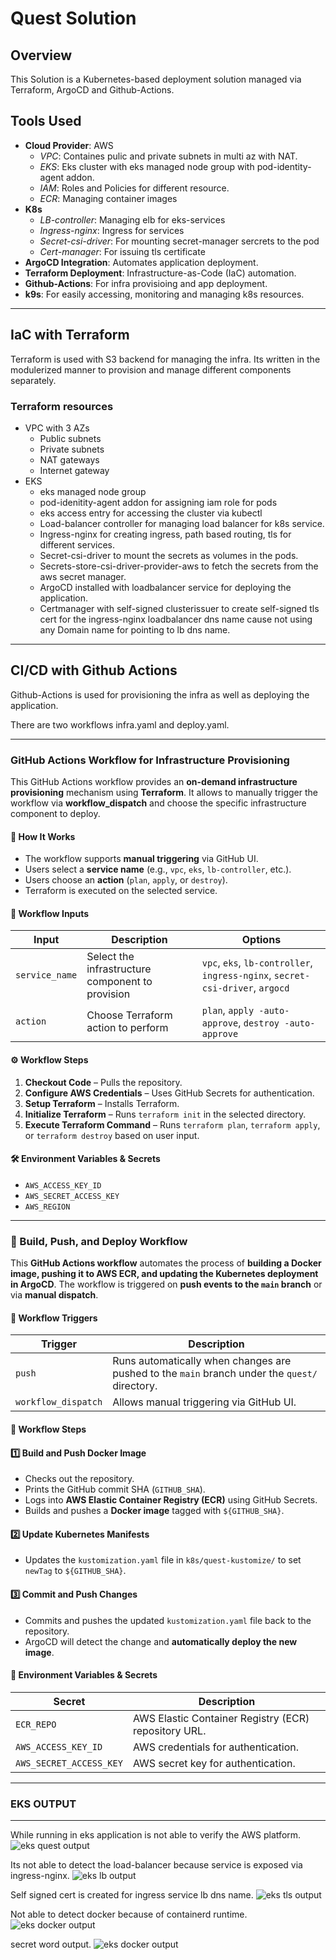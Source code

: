 # Quest Solution

## Overview

This Solution is a Kubernetes-based deployment solution managed via Terraform, ArgoCD and Github-Actions. 

## Tools Used
- **Cloud Provider**: AWS
  - *VPC*: Containes pulic and private subnets in multi az with NAT. 
  - *EKS*: Eks cluster with eks managed node group with pod-identity-agent addon.
  - *IAM*: Roles and Policies for different resource.
  - *ECR*: Managing container images
- **K8s**
  - *LB-controller*: Managing elb for eks-services
  - *Ingress-nginx*: Ingress for services
  - *Secret-csi-driver*: For mounting secret-manager sercrets to the pod
  - *Cert-manager*: For issuing tls certificate
- **ArgoCD Integration**: Automates application deployment.
- **Terraform Deployment**: Infrastructure-as-Code (IaC) automation.
- **Github-Actions**: For infra provisioing and app deployment.
- **k9s**: For easily accessing, monitoring and managing k8s resources.

---
## IaC with Terraform

Terraform is used with S3 backend for managing the infra. Its written in the modulerized manner to provision and manage different components separately.

### Terraform resources

- VPC with 3 AZs
    - Public subnets
    - Private subnets
    - NAT gateways
    - Internet gateway
- EKS
    - eks managed node group
    - pod-idenitity-agent addon for assigning iam role for pods
    - eks access entry for accessing the cluster via kubectl
    - Load-balancer controller for managing load balancer for k8s service.
    - Ingress-nginx for creating ingress, path based routing, tls for different services.
    - Secret-csi-driver to mount the secrets as volumes in the pods.
    - Secrets-store-csi-driver-provider-aws to fetch the secrets from the aws secret manager.
    - ArgoCD installed with loadbalancer service for deploying the application.
    - Certmanager with self-signed clusterissuer to create self-signed tls cert for the ingress-nginx loadbalancer dns name cause not using any Domain name for pointing to lb dns name.



---
## CI/CD with Github Actions
Github-Actions is used for provisioning the infra as well as deploying the application.

There are two workflows infra.yaml and deploy.yaml.

---
### GitHub Actions Workflow for Infrastructure Provisioning

This GitHub Actions workflow provides an **on-demand infrastructure provisioning** mechanism using **Terraform**. It allows to manually trigger the workflow via **workflow_dispatch** and choose the specific infrastructure component to deploy.

#### 🚀 **How It Works**
- The workflow supports **manual triggering** via GitHub UI.
- Users select a **service name** (e.g., `vpc`, `eks`, `lb-controller`, etc.).
- Users choose an **action** (`plan`, `apply`, or `destroy`).
- Terraform is executed on the selected service.

#### 📌 **Workflow Inputs**
| Input | Description | Options |
|-------|------------|---------|
| `service_name` | Select the infrastructure component to provision | `vpc`, `eks`, `lb-controller`, `ingress-nginx`, `secret-csi-driver`, `argocd` |
| `action` | Choose Terraform action to perform | `plan`, `apply -auto-approve`, `destroy -auto-approve` |

#### ⚙️ **Workflow Steps**
1. **Checkout Code** – Pulls the repository.
2. **Configure AWS Credentials** – Uses GitHub Secrets for authentication.
3. **Setup Terraform** – Installs Terraform.
4. **Initialize Terraform** – Runs `terraform init` in the selected directory.
5. **Execute Terraform Command** – Runs `terraform plan`, `terraform apply`, or `terraform destroy` based on user input.

#### 🛠 **Environment Variables & Secrets**
- `AWS_ACCESS_KEY_ID`
- `AWS_SECRET_ACCESS_KEY`
- `AWS_REGION`

---
### 🚀 Build, Push, and Deploy Workflow

This **GitHub Actions workflow** automates the process of **building a Docker image, pushing it to AWS ECR, and updating the Kubernetes deployment in ArgoCD**. The workflow is triggered on **push events to the `main` branch** or via **manual dispatch**.

#### 📌 **Workflow Triggers**
| Trigger | Description |
|---------|------------|
| `push` | Runs automatically when changes are pushed to the `main` branch under the `quest/` directory. |
| `workflow_dispatch` | Allows manual triggering via GitHub UI. |


#### 🔧 **Workflow Steps**
#### **1️⃣ Build and Push Docker Image**
- Checks out the repository.
- Prints the GitHub commit SHA (`GITHUB_SHA`).
- Logs into **AWS Elastic Container Registry (ECR)** using GitHub Secrets.
- Builds and pushes a **Docker image** tagged with `${GITHUB_SHA}`.

#### **2️⃣ Update Kubernetes Manifests**
- Updates the `kustomization.yaml` file in `k8s/quest-kustomize/` to set `newTag` to `${GITHUB_SHA}`.

#### **3️⃣ Commit and Push Changes**
- Commits and pushes the updated `kustomization.yaml` file back to the repository.
- ArgoCD will detect the change and **automatically deploy the new image**.


#### 🔑 **Environment Variables & Secrets**
| Secret | Description |
|--------|-------------|
| `ECR_REPO` | AWS Elastic Container Registry (ECR) repository URL. |
| `AWS_ACCESS_KEY_ID` | AWS credentials for authentication. |
| `AWS_SECRET_ACCESS_KEY` | AWS secret key for authentication. |

---
### EKS OUTPUT
---
While running in eks application is not able to verify the AWS platform.
![eks quest output](images/eks-quest.png)

Its not able to detect the load-balancer because service is exposed via ingress-nginx.
![eks lb output](images/eks-lb.png)

Self signed cert is created for ingress service lb dns name.
![eks tls output](images/eks-tls.png)

Not able to detect docker because of containerd runtime.
![eks docker output](images/eks-docker.png)

secret word output.
![eks docker output](images/eks-secret.png)
